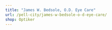 ```yaml
---
title: "James W. Bedsole, O.D. Eye Care"
url: /pell-city/james-w-bedsole-o-d-eye-care/
shop: Optiker
---
```

